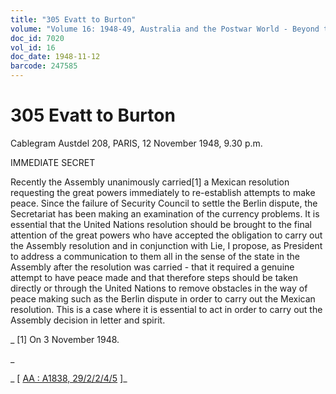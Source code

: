 ```yaml
---
title: "305 Evatt to Burton"
volume: "Volume 16: 1948-49, Australia and the Postwar World - Beyond the Region"
doc_id: 7020
vol_id: 16
doc_date: 1948-11-12
barcode: 247585
---
```


# 305 Evatt to Burton

Cablegram Austdel 208, PARIS, 12 November 1948, 9.30 p.m.

IMMEDIATE SECRET

Recently the Assembly unanimously carried[1] a Mexican resolution requesting the great powers immediately to re-establish attempts to make peace. Since the failure of Security Council to settle the Berlin dispute, the Secretariat has been making an examination of the currency problems. It is essential that the United Nations resolution should be brought to the final attention of the great powers who have accepted the obligation to carry out the Assembly resolution and in conjunction with Lie, I propose, as President to address a communication to them all in the sense of the state in the Assembly after the resolution was carried - that it required a genuine attempt to have peace made and that therefore steps should be taken directly or through the United Nations to remove obstacles in the way of peace making such as the Berlin dispute in order to carry out the Mexican resolution. This is a case where it is essential to act in order to carry out the Assembly decision in letter and spirit.

_ [1] On 3 November 1948.

_

_ [ [AA : A1838, 29/2/2/4/5](http://www.naa.gov.au/cgi-bin/Search?O=I&Number=247585) ]_
